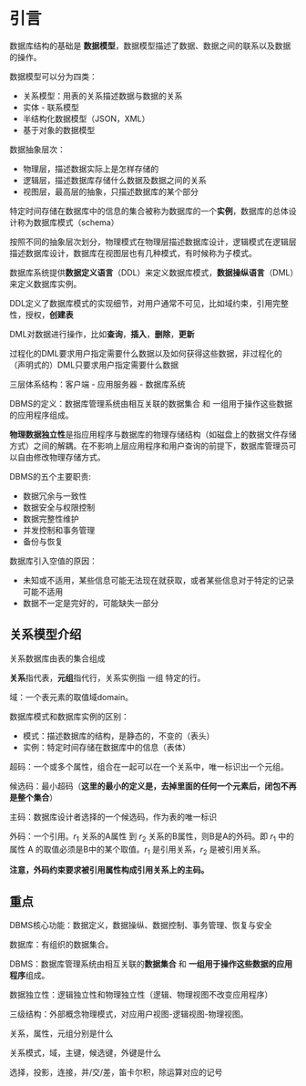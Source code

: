 # 引言

数据库结构的基础是 **数据模型**，数据模型描述了数据、数据之间的联系以及数据的操作。

数据模型可以分为四类：

- 关系模型：用表的关系描述数据与数据的关系
- 实体 - 联系模型
- 半结构化数据模型（JSON，XML）
- 基于对象的数据模型

数据抽象层次：

- 物理层，描述数据实际上是怎样存储的
- 逻辑层，描述数据库存储什么数据及数据之间的关系
- 视图层，最高层的抽象，只描述数据库的某个部分

特定时间存储在数据库中的信息的集合被称为数据库的一个**实例**，数据库的总体设计称为数据库模式（schema）

按照不同的抽象层次划分，物理模式在物理层描述数据库设计，逻辑模式在逻辑层描述数据库设计，数据库在视图层也有几种模式，有时候称为子模式。

数据库系统提供**数据定义语言**（DDL）来定义数据库模式，**数据操纵语言**（DML）来定义数据库实例。

DDL定义了数据库模式的实现细节，对用户通常不可见，比如域约束，引用完整性，授权，**创建表**

DML对数据进行操作，比如**查询**，**插入**，**删除**，**更新**

过程化的DML要求用户指定需要什么数据以及如何获得这些数据，非过程化的（声明式的）DML只要求用户指定需要什么数据

三层体系结构：客户端 - 应用服务器 - 数据库系统

DBMS的定义：数据库管理系统由相互关联的数据集合 和 一组用于操作这些数据的应用程序组成。

**物理数据独立性**是指应用程序与数据库的物理存储结构（如磁盘上的数据文件存储方式）之间的解耦。在不影响上层应用程序和用户查询的前提下，数据库管理员可以自由修改物理存储方式。

DBMS的五个主要职责:

- 数据冗余与一致性
- 数据安全与权限控制
- 数据完整性维护
- 并发控制和事务管理
- 备份与恢复

数据库引入空值的原因：
- 未知或不适用，某些信息可能无法现在就获取，或者某些信息对于特定的记录可能不适用
- 数据不一定是完好的，可能缺失一部分

## 关系模型介绍

关系数据库由表的集合组成

**关系**指代表，**元组**指代行，关系实例指 一组 特定的行。

域：一个表元素的取值域domain。

数据库模式和数据库实例的区别：

- 模式：描述数据库的结构，是静态的，不变的（表头）
- 实例：特定时间存储在数据库中的信息（表体）

超码：一个或多个属性，组合在一起可以在一个关系中，唯一标识出一个元组。

候选码：最小超码（**这里的最小的定义是，去掉里面的任何一个元素后，闭包不再是整个集合**）

主码：数据库设计者选择的一个候选码，作为表的唯一标识

外码：一个引用。$r_1$ 关系的A属性 到 $r_2$ 关系的B属性，则B是A的外码。即 $r_1$ 中的属性 A 的取值必须是B中的某个取值。$r_1$ 是引用关系，$r_2$ 是被引用关系。

**注意，外码约束要求被引用属性构成引用关系上的主码。**

## 重点

DBMS核心功能：数据定义，数据操纵、数据控制、事务管理、恢复与安全

数据库：有组织的数据集合。

DBMS：数据库管理系统由相互关联的**数据集合** 和 **一组用于操作这些数据的应用程序**组成。

数据独立性：逻辑独立性和物理独立性（逻辑、物理视图不改变应用程序）

三级结构：外部概念物理模式，对应用户视图-逻辑视图-物理视图。

关系，属性，元组分别是什么

关系模式，域，主键，候选键，外键是什么

选择，投影，连接，并/交/差，笛卡尔积，除运算对应的记号


